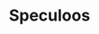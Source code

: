 ---
layout: recette
categories: [recettes]
hidden: true
lang: fr
sitemap: false
title: Speculoos
type: sucre
recettes:
  Classique:
    ingredients: 
      - nom: farine blanche
        qte: 125
        unite: gr
        variable: true
      - nom: levure chimique
        qte: 2
        unite: gr
      - nom: sucre brun
        qte: 75
        unite: gr
      - nom: beurre
        qte: 75
        unite: gr
      - nom: lait
        qte: 20
        unite: gr
      - nom: Mélange d'épices
        lien: /recettes/epices-speculoos 
    preconditions:
      - Préchauffer le four à 180°C
      - Le beurre doit être pommade
    etapes:
      - label: Préparation
        details:
          - Dans un saladier, verser la farine, la levure, les épices et le sucre
          - Ajouter le beurre et le lait
          - Mélanger à la main jusqu'à obtention d'une pâte lisse
          - Former une boule
          - Réserver au frais 30 minutes
          - Placer une feuille de papier cuisson dans une plaque de cuisson 
          - Étaler la pâte avec un rouleau à pâtisserie
          - Précouper les biscuits avec une roulette à pizza
      - label: Cuisson
        emoji: 🔥
        details: 
          - Cuire 20 minutes à 180°C
          - Placer les biscuits sur une grille
          - Laver la plaque entre deux fournées afin qu'elle soit froide
---